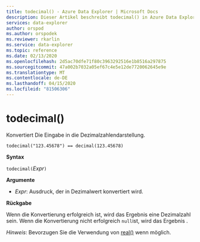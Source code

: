 ```yaml
---
title: todecimal() - Azure Data Explorer | Microsoft Docs
description: Dieser Artikel beschreibt todecimal() in Azure Data Explorer.
services: data-explorer
author: orspod
ms.author: orspodek
ms.reviewer: rkarlin
ms.service: data-explorer
ms.topic: reference
ms.date: 02/13/2020
ms.openlocfilehash: 2d5ac70dfe71f80c3963292516e1b8516a297875
ms.sourcegitcommit: 47a002b7032a05ef67c4e5e12de7720062645e9e
ms.translationtype: MT
ms.contentlocale: de-DE
ms.lasthandoff: 04/15/2020
ms.locfileid: "81506306"
---
```

# <a name="todecimal"></a>todecimal()

Konvertiert Die Eingabe in die Dezimalzahlendarstellung.

```kusto
todecimal("123.45678") == decimal(123.45678)
```

**Syntax**

`todecimal(`*Expr*`)`

**Argumente**

* *Expr*: Ausdruck, der in Dezimalwert konvertiert wird. 

**Rückgabe**

Wenn die Konvertierung erfolgreich ist, wird das Ergebnis eine Dezimalzahl sein.
Wenn die Konvertierung nicht erfolgreich `null`ist, wird das Ergebnis .
 
*Hinweis*: Bevorzugen Sie die Verwendung von [real()](./scalar-data-types/real.md) wenn möglich.